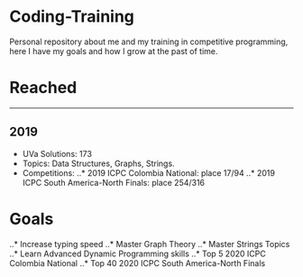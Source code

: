 # Coding-Training
 Personal repository about me and my training in competitive programming, here I have my goals and how I grow at the past of time.

# Reached

---
## 2019
* UVa Solutions: 173
* Topics: Data Structures, Graphs, Strings.
* Competitions: 
..* 2019 ICPC Colombia National: place 17/94
..* 2019 ICPC South America-North Finals: place 254/316
# Goals
..* Increase typing speed
..* Master Graph Theory
..* Master Strings Topics
..* Learn Advanced Dynamic Programming skills
..* Top 5 2020 ICPC Colombia National
..* Top 40 2020 ICPC South America-North Finals